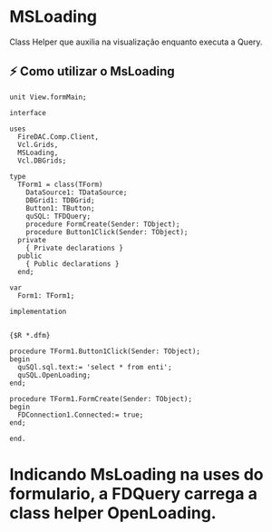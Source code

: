 # MSLoading

Class Helper que auxilia na visualização enquanto executa a Query.

## ⚡️ Como utilizar o MsLoading

```delphi
unit View.formMain;

interface

uses
  FireDAC.Comp.Client,
  Vcl.Grids,
  MSLoading,
  Vcl.DBGrids;

type
  TForm1 = class(TForm)
    DataSource1: TDataSource;
    DBGrid1: TDBGrid;
    Button1: TButton;
    quSQL: TFDQuery;
    procedure FormCreate(Sender: TObject);
    procedure Button1Click(Sender: TObject);
  private
    { Private declarations }
  public
    { Public declarations }
  end;

var
  Form1: TForm1;

implementation


{$R *.dfm}

procedure TForm1.Button1Click(Sender: TObject);
begin
  quSQl.sql.text:= 'select * from enti';
  quSQL.OpenLoading;
end;

procedure TForm1.FormCreate(Sender: TObject);
begin
  FDConnection1.Connected:= true;
end;

end.

```

# Indicando MsLoading na uses do formulario, a FDQuery carrega a class helper OpenLoading.
